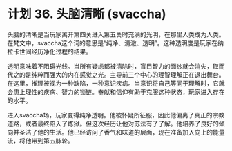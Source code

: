 # 计划 36. 头脑清晰 (svaccha)

头脑的清晰是当玩家离开第四关进入第五关时充满的光明，在那里人类成为人类。在梵文中，svaccha这个词的意思是“纯净、清澈、透明”。这种透明度是玩家在纳拉卡世间经历净化过程的结果。

透明意味着不阻碍光线。当所有疑虑都被清除时，盲目智力的面纱就会消失，取而代之的是纯粹而强大的内在感觉之光。主导前三个中心的理智理解正在退出舞台。在这里，推理被视为一种缺陷，一种意识疾病。当意识将自己等同于理解时，它就会患上理性的疾病、智力的锁链。奉献和信仰有助于克服这种状态，玩家进入存在的水平。

进入svaccha场，玩家变得纯净透明。他被怀疑所征服，因此他偏离了真正的宗教道路，或者最终陷入了炼狱。但这次经历让他对苏法有了了解。他培养了良好的倾向并圣洁了他的生活。他已经访问了香气和味道的层面，现在准备加入向上的能量流，将他带到第五脉轮。
